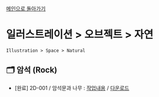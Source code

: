 [메인으로 돌아가기](/README.md)

# 일러스트레이션 > 오브젝트 > 자연
```
Illustration > Space > Natural
```

## :card_index_dividers: 암석 (Rock)
- [완료] 2D-001 / 암석문과 나무 : [작업내용](/Illustration-Space-Natural/2D-Rock-001.md) / [다운로드](https://gofile.me/6XDCl/Zc1PxvS7A)
